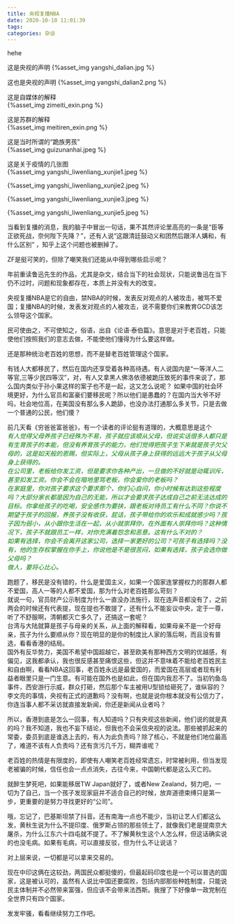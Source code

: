 ```yaml
---
title: 央视复播NBA
date: 2020-10-10 11:01:39
tags:
categories: 杂谈
---
```


hehe

<!--more-->

这是央视的声明
{%asset_img yangshi_dalian.jpg %}  

这也是央视的声明 
{%asset_img yangshi_dalian2.png %}  

这是自媒体的解释  
{%asset_img zimeiti_exin.png %}  

这是苏群的解释  
{%asset_img meitiren_exin.png %}  

这是当时所谓的“跪族男孩”  
{%asset_img guizunanhai.jpeg %}  

这是关于疫情的几张图  
{%asset_img yangshi_liwenliang_xunjie1.jpeg %}  

{%asset_img yangshi_liwenliang_xunjie2.jpeg %}  

{%asset_img yangshi_liwenliang_xunjie3.jpeg %}  

{%asset_img yangshi_liwenliang_xunjie5.jpeg %}  

当看到复播的消息，我的脑子中冒出一句话，果不其然评论里高亮的一条是“臣等正欲死战，奈何陛下先降？”，还有人说“这跟清廷鼓动义和团然后跟洋人媾和，有什么区别” ，知乎上这个问题也被删掉了。  

ZF是挺可笑的，但除了嘲笑我们还能从中得到哪些启示呢？  

年前重读鲁迅先生的作品，尤其是杂文，结合当下的社会现状，只能说鲁迅在当下仍不过时，问题和现象都存在，本质上并没有大的改变。  

央视复播NBA是它的自由，禁NBA的时候，发表反对观点的人被攻击，被骂不爱国；复播NBA的时候，发表发对观点的人被攻击，说不需要你们来教育GCD该怎么领导这个国家。  

民可使由之，不可使知之，俗语，出自《论语·泰伯篇》。意思是对于老百姓，只能使他们按照我们的意志去做，不能使他们懂得为什么要这样做。  

还是那种统治老百姓的思想，而不是替老百姓管理这个国家。  

有钱人大都移民了，然后在国内还享受着各种高待遇。有人说国内是“一等洋人二等官,三等少民四等汉”，对，有人又拿黑人佛洛依德被跪压致死的事件来说了，那么国内类似于孙小果这样的案子也不是一起，这又怎么说呢？ 如果中国的社会环境更好，为什么官员和富豪们要移民呢？所以他们是愚蠢的？在国内当大爷不好吗，社会地位高，在美国没有那么多人跪舔，也没办法打通那么多关节，只是去做一个普通的公民，他们傻？  

前几天看《穷爸爸富爸爸》，有一个读者的评论挺有道理的，大概意思是这个  
_<font color=green>
有人觉得父母养孩子已经殊为不易，孩子就应该顺从父母，但说实话很多人都只是有生育孩子的本能，但没有养育孩子的能力，他们觉得把孩子生下来就是孩子欠父母的，这是如天般的恩赐，但实际上，父母从孩子身上获得的远远大于孩子从父母身上获得的。  
在公司里，老板给你发工资，但是要求你各种产出，一旦做的不好就是动辄训斥，甚至扣发工资。你会不会在暗地里骂老板，你会爱你的老板吗？    
在家庭里，你对孩子要求这个要求那个，你扪心自问，你小时候有达到这些程度吗？大部分家长都是因为自己的无能，所以才会要求孩子达成自己之前无法达成的目标。你拿给孩子的吃喝，安全感作为要挟，跟老板对待员工有什么不同？你说不期望于孩子的回报，养孩子没有收获，屁话，孩子带给你的欢乐和成就感少吗？孩子因为弱小，从小跟你生活在一起，从小就崇拜你，在外面有人崇拜你吗？这种情况下，孩子不就跟员工一样，对你充满着怨念和恶意。这有什么不对的？  
如果有选择，你会不会离开这家公司，选择一家更好的公司？可孩子有选择吗？没有，他的生存权掌握在你手上，你说他是不是很苦闷，如果有选择，孩子会选你做父母吗？  
做人，要将心比心。
</font>_  

跑题了，移民是没有错的，什么是爱国主义，如果一个国家连掌握权力的那群人都不爱国，高人一等的人都不爱国，那为什么对老百姓那么苛刻？  
就说一句，官员财产公示制度为什么一直没办法施行，现在连声音都没有了，之前两会的时候还有代表提，现在提也不敢提了，还有什么不能妄议中央，定于一尊，听了不舒服啊，清朝都灭亡多久了，还搞这一套呢？  
台湾与大陆就算是孩子与母亲的关系，从上面的解释看，如果母亲不是一个好母亲，孩子为什么要顺从你？现在明显的是你的制度比人家的落后啊，而且没有普选，看看香港的结局。  
国外有反华势力，美国不希望中国超越它，甚至欧美有那种西方文明的优越感，有偏见，这我都承认，我也很反感甚至痛恨这些，但这并不意味着不能给老百姓民主和自由啊，看看NBA这回事，老百姓永远是最爱国的，而爱国在高层或者现有利益者眼里只是一门生意。有可能在国外也是如此，但在国内我忍不了。当初钓鱼岛事件，西安游行示威，群众打砸，然后那个车主被用U型锁给砸死了，谁纵容的？  
李文亮的事情，央视有正式的道歉吗？没有啊，也就是说你根本就没有公信力了，你连当事人都不采访就直接发新闻，你还是新闻从业者吗？  

所以，香港到底是怎么一回事，有人知道吗？只有央视这些新闻，他们说的就是真的吗？我不知道，我也不妄下结论，但我也不会采信央视的说法。那些被抓起来的常委，委员到底是谁选上去的，有人为此负责吗？除了核心，不就是他们地位最高了，难道不该有人负责吗？还有贪污几千万，糊弄谁呢？   

老百姓的热情是有限度的，即使有人嘲笑老百姓经常遗忘，时常被利用，但当发现老被骗的时候，信任也会一点点消失，古往今来，中国朝代都是这么灭亡的。  

就醉生梦死吧，如果能移居TW Japan就好了，或者New Zealand，努力吧，一切为了自己，当一个孩子发现家庭并不适合自己的时候，放弃道德束缚只是第一步，更重要的是努力寻找更好的“公司”。  

哦，忘记了，巴基斯坦禁了抖音。还有南海一点也不能少，当初让艺人们都这么发，黄秋生说为什么不提印度、俄罗斯占领的那些领土了，就像我们老是提南京大屠杀，为什么江东六十四屯就不提了。不了解黄秋生这个人怎么样，但这话确实说的也没毛病。如果有毛病，可以直接反驳，但为什么不让说话？  

对上层来说，一切都是可以拿来交易的。  

现在中印这俩在这较劲，两国民众都挺傻的，但最起码印度也是一个可以普选的国家，这是被认可的，虽然有人说比中国还要腐败，包括内部那些种姓制度，只能说民主体制并不必然带来富强，但应该不会带来法西斯。我搜了下好像单一政党制在全世界只有四个国家。  

发发牢骚，看看继续努力工作吧。  
